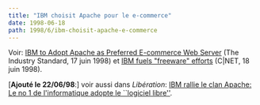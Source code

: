 ```yaml
---
title: "IBM choisit Apache pour le e-commerce"
date: 1998-06-18
path: 1998/6/ibm-choisit-apache-e-commerce
---
```


<P>
Voir:
<A HREF="http://www.thestandard.net/articles/news_display/0,1270,720,00.html">IBM to Adopt Apache as Preferred E-commerce Web Server</A>
(The Industry Standard, 17 juin 1998) et
<A HREF="http://www.news.com/News/Item/0,4,23364,00.html">IBM fuels "freeware" efforts</A> (C|NET, 18 juin 1998).
</P>

<P>
[<B>Ajouté le 22/06/98</B>:] voir aussi dans <EM>Libération</EM>:
<A HREF="http://www.liberation.com/quotidien/semaine/980620samm.html">IBM rallie le clan Apache: Le no 1 de l'informatique adopte le
``logiciel libre''</A>.
</P>


